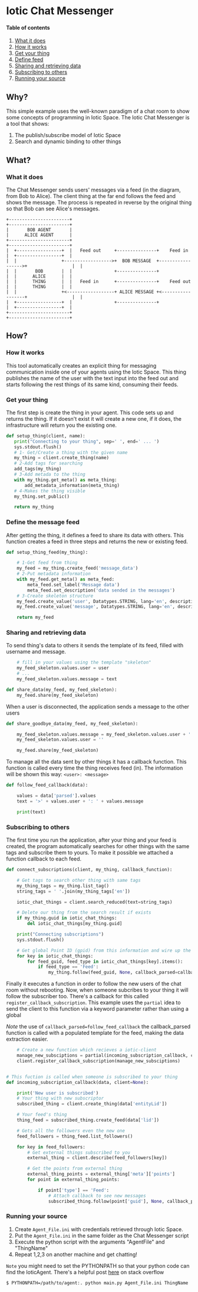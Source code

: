 # Iotic Chat Messenger

#### Table of contents
1. [What it does](#what-it-does)
2. [How it works](#how-it-works)
3. [Get your thing](#get-your-thing)
4. [Define feed](#define-feed)
5. [Sharing and retrieving data](#sharing-and-retrieving-data)
6. [Subscribing to others](#subscribing-to-others)
7. [Running your source](#running-your-source)

## Why?

This simple example uses the well-known paradigm of a chat room to show some concepts of programming in Iotic Space.
The Iotic Chat Messenger is a tool that shows:
1. The publish/subscribe model of Iotic Space
2. Search and dynamic binding to other things

## What?

### What it does

The Chat Messenger sends users' messages via a feed (in the diagram, from Bob to Alice).
The client thing at the far end follows the feed and shows the message.
The process is repeated in reverse by the original thing so that Bob can see Alice's messages.

```
+-----------------------+                                                 +-----------------------+
|       BOB AGENT       |                                                 |      ALICE AGENT      |
+-----------------------+                                                 +-----------------------+
|  +-----------------+  |   Feed out     +---------------+    Feed in     |  +-----------------+  |
|  |                 +------------------>+  BOB MESSAGE  +------------------>+                 |  |
|  |       BOB       |  |                +---------------+                |  |      ALICE      |  |
|  |      THING      |  |   Feed in      +---------------+    Feed out    |  |      THING      |  |
|  |                 +<------------------+ ALICE MESSAGE +<------------------+                 |  |
|  +-----------------+  |                +---------------+                |  +-----------------+  |
+-----------------------+                                                 +-----------------------+
```
## How?

### How it works
This tool automatically creates an explicit thing for messaging communication inside one of your agents
using the Iotic Space. This thing publishes the name of the user with the text input into the feed out and
starts following the rest things of its same kind, consuming their feeds.

### Get your thing

The first step is create the thing in your agent. This code sets up and returns the thing.
If it doesn't exist it will create a new one, if it does, the infrastructure will return you the existing one.

 ``` python
def setup_thing(client, name):
    print("Connecting to your thing", sep=' ', end=' ... ')
    sys.stdout.flush()
    # 1- Get/Create a thing with the given name
    my_thing = client.create_thing(name)
    # 2-Add tags for searching
    add_tags(my_thing)
    # 3-Add metada to the thing
    with my_thing.get_meta() as meta_thing:
        add_metadata_information(meta_thing)
    # 4-Makes the thing visible
    my_thing.set_public()

    return my_thing
 ```

### Define the message feed

After getting the thing, it defines a feed to share its data with others. This function creates a feed in three steps and returns the new or existing feed.

``` python
def setup_thing_feed(my_thing):

    # 1-Get feed from thing
    my_feed = my_thing.create_feed('message_data')
    # 2-Put metadata information
    with my_feed.get_meta() as meta_feed:
        meta_feed.set_label('Message data')
        meta_feed.set_description('data sended in the messages')
    # 3-Create skeleton structure
    my_feed.create_value('user', Datatypes.STRING, lang='en', description="Name of the user")
    my_feed.create_value('message', Datatypes.STRING, lang='en', description="Message sent by the user")

    return my_feed
```

### Sharing and retrieving data
To send thing's data to others it sends the template of its feed, filled with username and message.

``` python
    # fill in your values using the template "skeleton"
    my_feed_skeleton.values.user = user
    # ...
    my_feed_skeleton.values.message = text

def share_data(my_feed, my_feed_skeleton):
    my_feed.share(my_feed_skeleton)
```

When a user is disconnected, the application sends a message to the other users

``` python
def share_goodbye_data(my_feed, my_feed_skeleton):

    my_feed_skeleton.values.message = my_feed_skeleton.values.user + ' left the the chat'
    my_feed_skeleton.values.user = ''

    my_feed.share(my_feed_skeleton)
```

To manage all the data sent by other things it has a callback function.
This function is called every time the thing receives feed (in).
The information will be shown this way: `<user>: <message>`

``` python
def follow_feed_callback(data):

    values = data['parsed'].values
    text = '>' + values.user + ': ' + values.message

    print(text)

```

### Subscribing to others

The first time you run the application, after your thing and your feed is created,
the program automatically searches for other things with the same tags and subscribe them to yours.
To make it possible we attached a function callback to each feed.


``` python
def connect_subscriptions(client, my_thing, callback_function):

    # Get tags to search other thing with same tags
    my_thing_tags = my_thing.list_tag()
    string_tags = ' '.join(my_thing_tags['en'])

    iotic_chat_things = client.search_reduced(text=string_tags)

    # Delete our thing from the search result if exists
    if my_thing.guid in iotic_chat_things:
        del iotic_chat_things[my_thing.guid]

    print("Connecting subscriptions")
    sys.stdout.flush()

    # Get global Point ID (gpid) from this information and wire up the follow to the callback
    for key in iotic_chat_things:
        for feed_guid, feed_type in iotic_chat_things[key].items():
            if feed_type == 'Feed':
                my_thing.follow(feed_guid, None, callback_parsed=callback_function)
```

Finally it executes a function in order to follow the new users of the chat room without rebooting.
Now, when someone subcribes to your thing it will follow the subscriber too.
There's a callback for this called `register_callback_subscription`.
This example uses the `partial` idea to send the client to this function
via a keyword parameter rather than using a global

*Note* the use of `callback_parsed=follow_feed_callback` the callback_parsed function is called with a
populated template for the feed, making the data extraction easier.

``` python
    # Create a new function which recieves a iotic-client
    manage_new_subsciptions = partial(incoming_subscription_callback, client=client)
    client.register_callback_subscription(manage_new_subsciptions)


# This fuction is called when someone is subscribed to your thing
def incoming_subscription_callback(data, client=None):

    print('New user is subscribed')
    # Your thing with new subscriptor
    subscribed_thing = client.create_thing(data['entityLid'])

    # Your feed's thing
    thing_feed = subscribed_thing.create_feed(data['lid'])

    # Gets all the followers even the new one
    feed_followers = thing_feed.list_followers()

    for key in feed_followers:
        # Get external things subscribed to you
        external_thing = client.describe(feed_followers[key])

        # Get the points from external thing
        external_thing_points = external_thing['meta']['points']
        for point in external_thing_points:

            if point['type'] == 'Feed':
                # Attach callback to see new messages
                subscribed_thing.follow(point['guid'], None, callback_parsed=follow_feed_callback)
```


### Running your source

1. Create `Agent_File.ini` with credentials retrieved through Iotic Space.
2. Put the `Agent_File.ini` in the same folder as the Chat Messenger script
3. Execute the python script with the arguments "AgentFile" and "ThingName"
4. Repeat 1,2,3 on another machine and get chatting!

`Note` you might need to set the PYTHONPATH so that your python code can find the IoticAgent.
There's a helpful post
[here](http://stackoverflow.com/questions/4580101/python-add-pythonpath-during-command-line-module-run)
on stack overflow

```bash
$ PYTHONPATH=/path/to/agent:. python main.py Agent_File.ini ThingName
```
